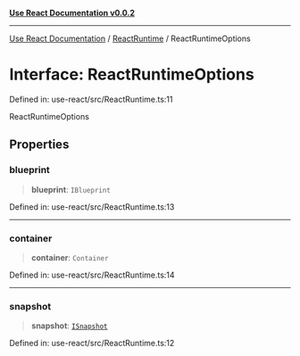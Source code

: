 [**Use React Documentation v0.0.2**](../../README.md)

***

[Use React Documentation](../../modules.md) / [ReactRuntime](../README.md) / ReactRuntimeOptions

# Interface: ReactRuntimeOptions

Defined in: use-react/src/ReactRuntime.ts:11

ReactRuntimeOptions

## Properties

### blueprint

> **blueprint**: `IBlueprint`

Defined in: use-react/src/ReactRuntime.ts:13

***

### container

> **container**: `Container`

Defined in: use-react/src/ReactRuntime.ts:14

***

### snapshot

> **snapshot**: [`ISnapshot`](../../declarations/type-aliases/ISnapshot.md)

Defined in: use-react/src/ReactRuntime.ts:12
